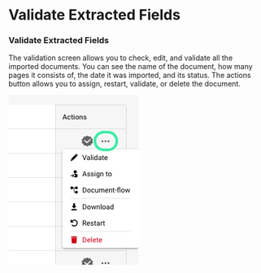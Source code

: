 # Validate Extracted Fields

### Validate Extracted Fields <a href="#id-28lb0qcgx18" id="id-28lb0qcgx18"></a>

The validation screen allows you to check, edit, and validate all the imported documents. You can see the name of the document, how many pages it consists of, the date it was imported, and its status. The actions button allows you to assign, restart, validate, or delete the document.

![](<../../../.gitbook/assets/5 (13).png>)

### &#x20;<a href="#l6izzxp5idmj" id="l6izzxp5idmj"></a>
